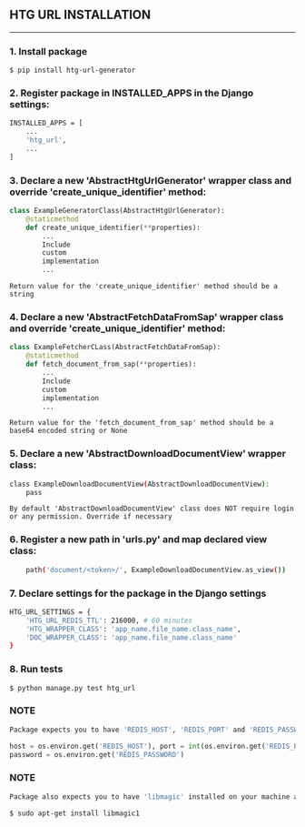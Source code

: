## HTG URL INSTALLATION

***

### 1. Install package

```shell
$ pip install htg-url-generator
```

### 2. Register package in INSTALLED_APPS in the Django settings:

```sh
INSTALLED_APPS = [
    ...
    'htg_url',
    ...
]
```

### 3. Declare a new 'AbstractHtgUrlGenerator' wrapper class and override 'create_unique_identifier' method:

```python
class ExampleGeneratorClass(AbstractHtgUrlGenerator):
    @staticmethod
    def create_unique_identifier(**properties):
        ...
        Include
        custom
        implementation
        ...
```

```shell
Return value for the 'create_unique_identifier' method should be a string
```

### 4. Declare a new 'AbstractFetchDataFromSap' wrapper class and override 'create_unique_identifier' method:

```python
class ExampleFetcherCLass(AbstractFetchDataFromSap):
    @staticmethod
    def fetch_document_from_sap(**properties):
        ...
        Include
        custom
        implementation
        ...
```

```shell
Return value for the 'fetch_document_from_sap' method should be a base64 encoded string or None
```

### 5. Declare a new 'AbstractDownloadDocumentView' wrapper class:

```sh
class ExampleDownloadDocumentView(AbstractDownloadDocumentView):
    pass
```

```shell
By default 'AbstractDownloadDocumentView' class does NOT require login or any permission. Override if necessary
```

### 6. Register a new path in 'urls.py' and map declared view class:

```sh
    path('document/<token>/', ExampleDownloadDocumentView.as_view())
```

### 7. Declare settings for the package in the Django settings

```sh
HTG_URL_SETTINGS = {
    'HTG_URL_REDIS_TTL': 216000, # 60 minutes
    'HTG_WRAPPER_CLASS': 'app_name.file_name.class_name',
    'DOC_WRAPPER_CLASS': 'app_name.file_name.class_name'
}
```

### 8. Run tests

```shell
$ python manage.py test htg_url
```

### NOTE

```sh
Package expects you to have 'REDIS_HOST', 'REDIS_PORT' and 'REDIS_PASSWORD' environment variables as follows:
```

```python
host = os.environ.get('REDIS_HOST'), port = int(os.environ.get('REDIS_PORT')),
password = os.environ.get('REDIS_PASSWORD')
```

### NOTE

```sh
Package also expects you to have 'libmagic' installed on your machine as 'python-magic' library depends on it:
```

```shell
$ sudo apt-get install libmagic1
```